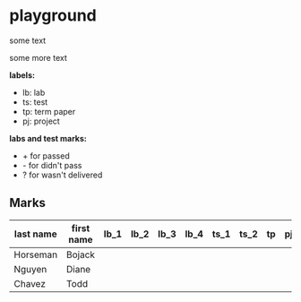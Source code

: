 # playground

some text

some more text

**labels:**
* lb: lab
* ts: test
* tp: term paper
* pj: project

**labs and test marks:**
* \+ for passed
* \- for didn't pass
* ? for wasn't delivered

## Marks
| last name | first name | lb_1 | lb_2 | lb_3 | lb_4 | ts_1 | ts_2 | tp  | pj  |
| ---       | ---        | :-:  | :-:  | :-:  | :-:  | :-:  | :-:  | :-: | :-: |
| Horseman  | Bojack     |      |      |      |      |      |      |     |     |
| Nguyen    | Diane      |      |      |      |      |      |      |     |     |
| Chavez    | Todd       |      |      |      |      |      |      |     |     |
